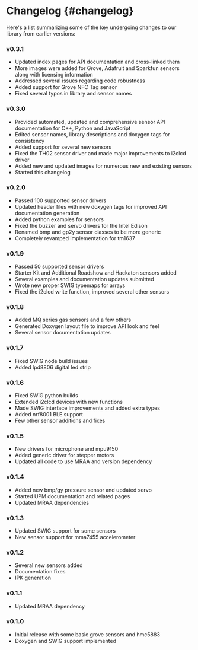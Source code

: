 Changelog                         {#changelog}
===============

Here's a list summarizing some of the key undergoing changes to our library
from earlier versions:

### v0.3.1

 * Updated index pages for API documentation and cross-linked them
 * More images were added for Grove, Adafruit and Sparkfun sensors along with
 licensing information
 * Addressed several issues regarding code robustness
 * Added support for Grove NFC Tag sensor
 * Fixed several typos in library and sensor names

### v0.3.0

 * Provided automated, updated and comprehensive sensor API documentation for
 C++, Python and JavaScript
 * Edited sensor names, library descriptions and doxygen tags for consistency
 * Added support for several new sensors
 * Fixed the TH02 sensor driver and made major improvements to i2clcd driver
 * Added new and updated images for numerous new and existing sensors
 * Started this changelog

### v0.2.0

 * Passed 100 supported sensor drivers
 * Updated header files with new doxygen tags for improved API documentation
 generation
 * Added python examples for sensors
 * Fixed the buzzer and servo drivers for the Intel Edison
 * Renamed bmp and gp2y sensor classes to be more generic
 * Completely revamped implementation for tm1637

### v0.1.9

 * Passed 50 supported sensor drivers
 * Starter Kit and Additional Roadshow and Hackaton sensors added
 * Several examples and documentation updates submitted
 * Wrote new proper SWIG typemaps for arrays
 * Fixed the i2clcd write function, improved several other sensors

### v0.1.8

 * Added MQ series gas sensors and a few others
 * Generated Doxygen layout file to improve API look and feel
 * Several sensor documentation updates

### v0.1.7

 * Fixed SWIG node build issues
 * Added lpd8806 digital led strip

### v0.1.6

 * Fixed SWIG python builds
 * Extended i2clcd devices with new functions
 * Made SWIG interface improvements and added extra types
 * Added nrf8001 BLE support
 * Few other sensor additions and fixes

### v0.1.5

 * New drivers for microphone and mpu9150
 * Added generic driver for stepper motors
 * Updated all code to use MRAA and version dependency

### v0.1.4

 * Added new bmp/gy pressure sensor and updated servo
 * Started UPM documentation and related pages
 * Updated MRAA dependencies

### v0.1.3

 * Updated SWIG support for some sensors
 * New sensor support for mma7455 accelerometer

### v0.1.2

 * Several new sensors added
 * Documentation fixes
 * IPK generation

### v0.1.1

 * Updated MRAA dependency

### v0.1.0

 * Initial release with some basic grove sensors and hmc5883
 * Doxygen and SWIG support implemented
